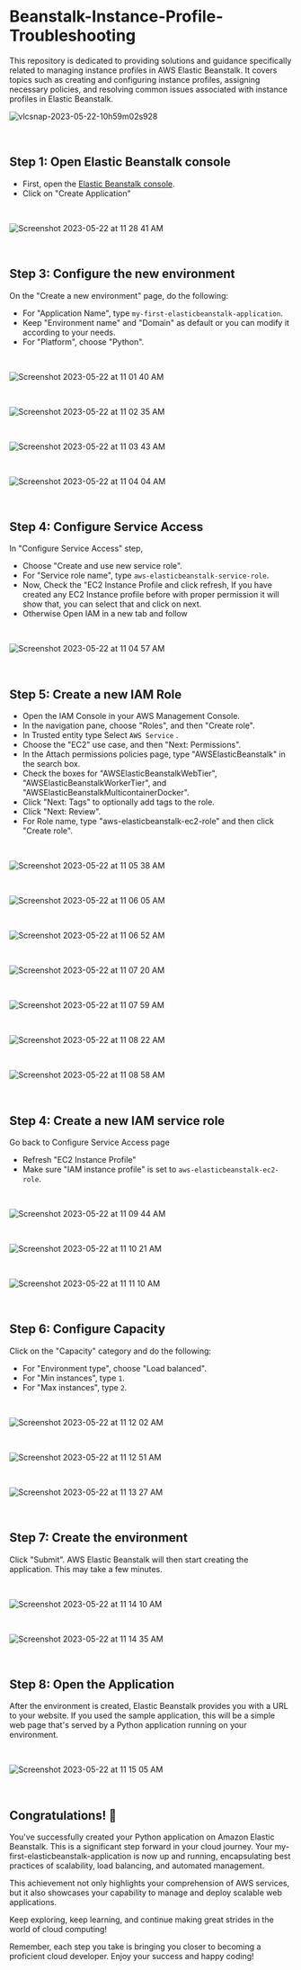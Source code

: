 # Beanstalk-Instance-Profile-Troubleshooting
This repository is dedicated to providing solutions and guidance specifically related to managing instance profiles in AWS Elastic Beanstalk. It covers topics such as creating and configuring instance profiles, assigning necessary policies, and resolving common issues associated with instance profiles in Elastic Beanstalk.

![vlcsnap-2023-05-22-10h59m02s928](https://github.com/amideb/Beanstalk-Instance-Profile-Troubleshooting/assets/57451228/4ef784c9-03fe-4f48-99cb-90d01b6c0926)

<br>

## Step 1: Open Elastic Beanstalk console

- First, open the [Elastic Beanstalk console](https://console.aws.amazon.com/elasticbeanstalk/).
- Click on "Create Application"

<br>

![Screenshot 2023-05-22 at 11 28 41 AM](https://github.com/amideb/Beanstalk-Instance-Profile-Troubleshooting/assets/57451228/0bc76619-a29e-4379-afaa-472fa72bc993)

<br>


## Step 3: Configure the new environment

On the "Create a new environment" page, do the following:

-   For "Application Name", type `my-first-elasticbeanstalk-application`.
-   Keep "Environment name" and "Domain" as default or you can modify it according to your needs.
-   For "Platform", choose "Python".

<br>

![Screenshot 2023-05-22 at 11 01 40 AM](https://github.com/amideb/Beanstalk-Instance-Profile-Troubleshooting/assets/57451228/90de27da-7331-42e6-bc54-2ec625684495)

<br>

![Screenshot 2023-05-22 at 11 02 35 AM](https://github.com/amideb/Beanstalk-Instance-Profile-Troubleshooting/assets/57451228/6f668efa-0081-420f-aaa6-b9153a449191)

<br>

![Screenshot 2023-05-22 at 11 03 43 AM](https://github.com/amideb/Beanstalk-Instance-Profile-Troubleshooting/assets/57451228/6dcec3b5-deeb-4540-b16e-3187deef0971)

<br>

![Screenshot 2023-05-22 at 11 04 04 AM](https://github.com/amideb/Beanstalk-Instance-Profile-Troubleshooting/assets/57451228/f7921742-757a-4ed6-b8d7-153563d1967a)

<br>

## Step 4: Configure Service Access

In "Configure Service Access" step,
-   Choose "Create and use new service role".
-   For "Service role name", type `aws-elasticbeanstalk-service-role`.
- Now, Check the "EC2 Instance Profile and click refresh, If you have created any EC2 Instance profile before with proper permission it will show that, you can select that and click on next.
- Otherwise Open IAM in a new tab and follow 

<br>

![Screenshot 2023-05-22 at 11 04 57 AM](https://github.com/amideb/Beanstalk-Instance-Profile-Troubleshooting/assets/57451228/ec826f92-653a-4e77-a5bd-4278fd32ebc6)

<br>

## Step 5: Create a new IAM Role

- Open the IAM Console in your AWS Management Console.
- In the navigation pane, choose "Roles", and then "Create role".
- In Trusted entity type Select `AWS Service` .
- Choose the "EC2" use case, and then "Next: Permissions".
- In the Attach permissions policies page, type "AWSElasticBeanstalk" in the search box.
- Check the boxes for "AWSElasticBeanstalkWebTier", "AWSElasticBeanstalkWorkerTier", and "AWSElasticBeanstalkMulticontainerDocker".
- Click "Next: Tags" to optionally add tags to the role.
- Click "Next: Review".
-  For Role name, type "aws-elasticbeanstalk-ec2-role" and then click "Create role".

<br>

![Screenshot 2023-05-22 at 11 05 38 AM](https://github.com/amideb/Beanstalk-Instance-Profile-Troubleshooting/assets/57451228/ee34b838-ba4b-49d2-a524-96d61ad2cc94)

<br>

![Screenshot 2023-05-22 at 11 06 05 AM](https://github.com/amideb/Beanstalk-Instance-Profile-Troubleshooting/assets/57451228/a41d998e-18da-483f-9d4f-49023b4a4404)

<br>

![Screenshot 2023-05-22 at 11 06 52 AM](https://github.com/amideb/Beanstalk-Instance-Profile-Troubleshooting/assets/57451228/57a9d04b-0eca-45e4-920c-24f5bb562108)

<br>

![Screenshot 2023-05-22 at 11 07 20 AM](https://github.com/amideb/Beanstalk-Instance-Profile-Troubleshooting/assets/57451228/17bf9c3f-2a08-4e35-99ce-d291355c19c0)

<br>


![Screenshot 2023-05-22 at 11 07 59 AM](https://github.com/amideb/Beanstalk-Instance-Profile-Troubleshooting/assets/57451228/faf17db7-d124-4cba-abff-f9916639ff26)

<br>

![Screenshot 2023-05-22 at 11 08 22 AM](https://github.com/amideb/Beanstalk-Instance-Profile-Troubleshooting/assets/57451228/e7dc9b9b-c3d4-481f-a261-e2a2269f633d)

<br>


![Screenshot 2023-05-22 at 11 08 58 AM](https://github.com/amideb/Beanstalk-Instance-Profile-Troubleshooting/assets/57451228/e16f6bfc-5e8f-4213-a0be-b225c7763af4)

<br>

## Step 4: Create a new IAM service role

Go back to Configure Service Access  page

-   Refresh "EC2 Instance Profile"
-   Make sure "IAM instance profile" is set to `aws-elasticbeanstalk-ec2-role`.


<br>


![Screenshot 2023-05-22 at 11 09 44 AM](https://github.com/amideb/Beanstalk-Instance-Profile-Troubleshooting/assets/57451228/edec9838-b2e2-424c-a433-71701b0851ad)

<br>

![Screenshot 2023-05-22 at 11 10 21 AM](https://github.com/amideb/Beanstalk-Instance-Profile-Troubleshooting/assets/57451228/d06de6fc-46bf-4e95-9ff6-3923631334e7)

<br>

![Screenshot 2023-05-22 at 11 11 10 AM](https://github.com/amideb/Beanstalk-Instance-Profile-Troubleshooting/assets/57451228/24d80c4b-95b0-42c9-aa1b-0f0442a2c599)

<br>

## Step 6: Configure Capacity

Click on the "Capacity" category and do the following:

-   For "Environment type", choose "Load balanced".
-   For "Min instances", type `1`.
-   For "Max instances", type `2`.

<br>


![Screenshot 2023-05-22 at 11 12 02 AM](https://github.com/amideb/Beanstalk-Instance-Profile-Troubleshooting/assets/57451228/6608d1ed-cec3-40e6-b8b4-ccccec3ddd64)

<br>

![Screenshot 2023-05-22 at 11 12 51 AM](https://github.com/amideb/Beanstalk-Instance-Profile-Troubleshooting/assets/57451228/fbb4ba78-6116-4377-a1b5-aa5b869480ef)

<br>

![Screenshot 2023-05-22 at 11 13 27 AM](https://github.com/amideb/Beanstalk-Instance-Profile-Troubleshooting/assets/57451228/78af24f6-5a93-4bbc-9694-110b1c1b5c8f)

<br>

## Step 7: Create the environment

Click "Submit". AWS Elastic Beanstalk will then start creating the application. This may take a few minutes.

<br>

![Screenshot 2023-05-22 at 11 14 10 AM](https://github.com/amideb/Beanstalk-Instance-Profile-Troubleshooting/assets/57451228/72a1cca4-2356-4eca-bb4c-2abc45e521fd)

<br>

![Screenshot 2023-05-22 at 11 14 35 AM](https://github.com/amideb/Beanstalk-Instance-Profile-Troubleshooting/assets/57451228/4793c634-44ae-4a9c-add9-9475395b65cd)

<br>

## Step 8: Open the Application

After the environment is created, Elastic Beanstalk provides you with a URL to your website. If you used the sample application, this will be a simple web page that's served by a Python application running on your environment.

<br>


![Screenshot 2023-05-22 at 11 15 05 AM](https://github.com/amideb/Beanstalk-Instance-Profile-Troubleshooting/assets/57451228/9c35b468-e98e-4000-b936-b8d976e7edec)

<br>

## Congratulations! 🎉

You've successfully created your Python application on Amazon Elastic Beanstalk. This is a significant step forward in your cloud journey. Your my-first-elasticbeanstalk-application is now up and running, encapsulating best practices of scalability, load balancing, and automated management.

This achievement not only highlights your comprehension of AWS services, but it also showcases your capability to manage and deploy scalable web applications.

Keep exploring, keep learning, and continue making great strides in the world of cloud computing!

Remember, each step you take is bringing you closer to becoming a proficient cloud developer. Enjoy your success and happy coding!
